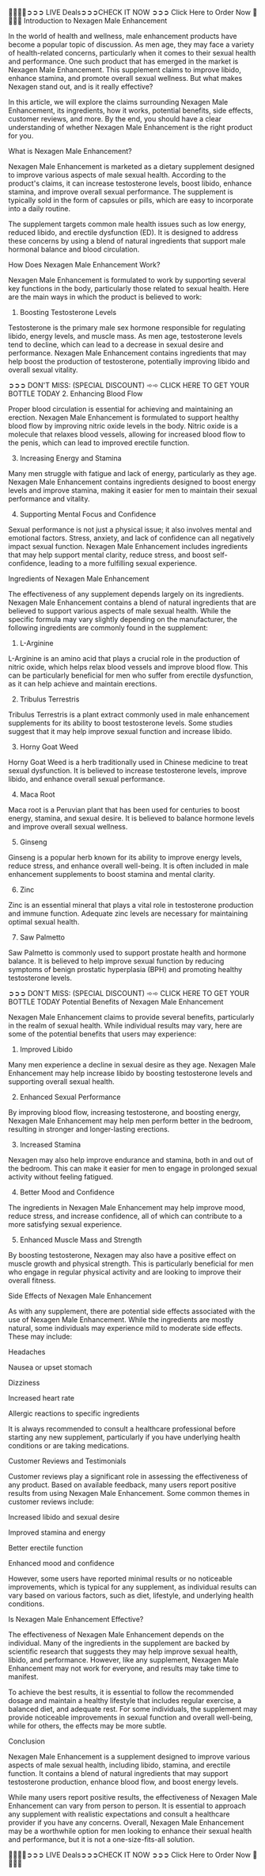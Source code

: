 🍂🍂🍁🍁➲➲➲ LIVE Deals➲➲➲CHECK IT NOW ➲➲➲ Click Here to Order Now 🍂🍂🍁🍁
Introduction to Nexagen Male Enhancement

In the world of health and wellness, male enhancement products have become a popular topic of discussion. As men age, they may face a variety of health-related concerns, particularly when it comes to their sexual health and performance. One such product that has emerged in the market is Nexagen Male Enhancement. This supplement claims to improve libido, enhance stamina, and promote overall sexual wellness. But what makes Nexagen stand out, and is it really effective?



In this article, we will explore the claims surrounding Nexagen Male Enhancement, its ingredients, how it works, potential benefits, side effects, customer reviews, and more. By the end, you should have a clear understanding of whether Nexagen Male Enhancement is the right product for you.



What is Nexagen Male Enhancement?

Nexagen Male Enhancement is marketed as a dietary supplement designed to improve various aspects of male sexual health. According to the product's claims, it can increase testosterone levels, boost libido, enhance stamina, and improve overall sexual performance. The supplement is typically sold in the form of capsules or pills, which are easy to incorporate into a daily routine.



The supplement targets common male health issues such as low energy, reduced libido, and erectile dysfunction (ED). It is designed to address these concerns by using a blend of natural ingredients that support male hormonal balance and blood circulation.



How Does Nexagen Male Enhancement Work?

Nexagen Male Enhancement is formulated to work by supporting several key functions in the body, particularly those related to sexual health. Here are the main ways in which the product is believed to work:



1. Boosting Testosterone Levels

Testosterone is the primary male sex hormone responsible for regulating libido, energy levels, and muscle mass. As men age, testosterone levels tend to decline, which can lead to a decrease in sexual desire and performance. Nexagen Male Enhancement contains ingredients that may help boost the production of testosterone, potentially improving libido and overall sexual vitality.



➲➲➲ DON'T MISS: (SPECIAL DISCOUNT) ➾➾ CLICK HERE TO GET YOUR BOTTLE TODAY
2. Enhancing Blood Flow

Proper blood circulation is essential for achieving and maintaining an erection. Nexagen Male Enhancement is formulated to support healthy blood flow by improving nitric oxide levels in the body. Nitric oxide is a molecule that relaxes blood vessels, allowing for increased blood flow to the penis, which can lead to improved erectile function.



3. Increasing Energy and Stamina

Many men struggle with fatigue and lack of energy, particularly as they age. Nexagen Male Enhancement contains ingredients designed to boost energy levels and improve stamina, making it easier for men to maintain their sexual performance and vitality.



4. Supporting Mental Focus and Confidence

Sexual performance is not just a physical issue; it also involves mental and emotional factors. Stress, anxiety, and lack of confidence can all negatively impact sexual function. Nexagen Male Enhancement includes ingredients that may help support mental clarity, reduce stress, and boost self-confidence, leading to a more fulfilling sexual experience.



Ingredients of Nexagen Male Enhancement

The effectiveness of any supplement depends largely on its ingredients. Nexagen Male Enhancement contains a blend of natural ingredients that are believed to support various aspects of male sexual health. While the specific formula may vary slightly depending on the manufacturer, the following ingredients are commonly found in the supplement:



1. L-Arginine

L-Arginine is an amino acid that plays a crucial role in the production of nitric oxide, which helps relax blood vessels and improve blood flow. This can be particularly beneficial for men who suffer from erectile dysfunction, as it can help achieve and maintain erections.



2. Tribulus Terrestris

Tribulus Terrestris is a plant extract commonly used in male enhancement supplements for its ability to boost testosterone levels. Some studies suggest that it may help improve sexual function and increase libido.



3. Horny Goat Weed

Horny Goat Weed is a herb traditionally used in Chinese medicine to treat sexual dysfunction. It is believed to increase testosterone levels, improve libido, and enhance overall sexual performance.



4. Maca Root

Maca root is a Peruvian plant that has been used for centuries to boost energy, stamina, and sexual desire. It is believed to balance hormone levels and improve overall sexual wellness.



5. Ginseng

Ginseng is a popular herb known for its ability to improve energy levels, reduce stress, and enhance overall well-being. It is often included in male enhancement supplements to boost stamina and mental clarity.



6. Zinc

Zinc is an essential mineral that plays a vital role in testosterone production and immune function. Adequate zinc levels are necessary for maintaining optimal sexual health.



7. Saw Palmetto

Saw Palmetto is commonly used to support prostate health and hormone balance. It is believed to help improve sexual function by reducing symptoms of benign prostatic hyperplasia (BPH) and promoting healthy testosterone levels.



➲➲➲ DON'T MISS: (SPECIAL DISCOUNT) ➾➾ CLICK HERE TO GET YOUR BOTTLE TODAY
Potential Benefits of Nexagen Male Enhancement

Nexagen Male Enhancement claims to provide several benefits, particularly in the realm of sexual health. While individual results may vary, here are some of the potential benefits that users may experience:



1. Improved Libido

Many men experience a decline in sexual desire as they age. Nexagen Male Enhancement may help increase libido by boosting testosterone levels and supporting overall sexual health.



2. Enhanced Sexual Performance

By improving blood flow, increasing testosterone, and boosting energy, Nexagen Male Enhancement may help men perform better in the bedroom, resulting in stronger and longer-lasting erections.



3. Increased Stamina

Nexagen may also help improve endurance and stamina, both in and out of the bedroom. This can make it easier for men to engage in prolonged sexual activity without feeling fatigued.



4. Better Mood and Confidence

The ingredients in Nexagen Male Enhancement may help improve mood, reduce stress, and increase confidence, all of which can contribute to a more satisfying sexual experience.



5. Enhanced Muscle Mass and Strength

By boosting testosterone, Nexagen may also have a positive effect on muscle growth and physical strength. This is particularly beneficial for men who engage in regular physical activity and are looking to improve their overall fitness.



Side Effects of Nexagen Male Enhancement

As with any supplement, there are potential side effects associated with the use of Nexagen Male Enhancement. While the ingredients are mostly natural, some individuals may experience mild to moderate side effects. These may include:



Headaches

Nausea or upset stomach

Dizziness

Increased heart rate

Allergic reactions to specific ingredients

It is always recommended to consult a healthcare professional before starting any new supplement, particularly if you have underlying health conditions or are taking medications.



Customer Reviews and Testimonials

Customer reviews play a significant role in assessing the effectiveness of any product. Based on available feedback, many users report positive results from using Nexagen Male Enhancement. Some common themes in customer reviews include:

Increased libido and sexual desire

Improved stamina and energy

Better erectile function



Enhanced mood and confidence

However, some users have reported minimal results or no noticeable improvements, which is typical for any supplement, as individual results can vary based on various factors, such as diet, lifestyle, and underlying health conditions.



Is Nexagen Male Enhancement Effective?

The effectiveness of Nexagen Male Enhancement depends on the individual. Many of the ingredients in the supplement are backed by scientific research that suggests they may help improve sexual health, libido, and performance. However, like any supplement, Nexagen Male Enhancement may not work for everyone, and results may take time to manifest.



To achieve the best results, it is essential to follow the recommended dosage and maintain a healthy lifestyle that includes regular exercise, a balanced diet, and adequate rest. For some individuals, the supplement may provide noticeable improvements in sexual function and overall well-being, while for others, the effects may be more subtle.



Conclusion

Nexagen Male Enhancement is a supplement designed to improve various aspects of male sexual health, including libido, stamina, and erectile function. It contains a blend of natural ingredients that may support testosterone production, enhance blood flow, and boost energy levels.



While many users report positive results, the effectiveness of Nexagen Male Enhancement can vary from person to person. It is essential to approach any supplement with realistic expectations and consult a healthcare provider if you have any concerns. Overall, Nexagen Male Enhancement may be a worthwhile option for men looking to enhance their sexual health and performance, but it is not a one-size-fits-all solution.

🍂🍂🍁🍁➲➲➲ LIVE Deals➲➲➲CHECK IT NOW ➲➲➲ Click Here to Order Now 🍂🍂🍁🍁
